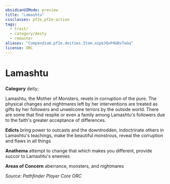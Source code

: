 ```yaml
---
obsidianUIMode: preview
title: "Lamashtu"
cssclasses: pf2e,pf2e-action
tags:
  - trait/
  - category/deity
  - remaster
aliases: "Compendium.pf2e.deities.Item.aipkJQxP4GBsTaGq"
license: ORC
---
```

# Lamashtu

### 

**Category** deity; 




Lamashtu, the Mother of Monsters, revels in corruption of the pure. The physical changes and nightmares left by her interventions are treated as gifts by her followers and unwelcome terrors by the outside world. There are some that find respite or even a family among Lamashtu's followers due to the faith's greater acceptance of differences.

**Edicts** bring power to outcasts and the downtrodden, indoctrinate others in Lamashtu's teachings, make the beautiful monstrous, reveal the corruption and flaws in all things

**Anathema** attempt to change that which makes you different, provide succor to Lamashtu's enemies

**Areas of Concern** aberrance, monsters, and nightmares

*Source: Pathfinder Player Core*
*ORC*